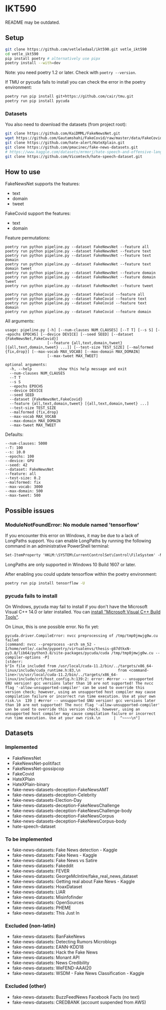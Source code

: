 # IKT590
README may be outdated.

## Setup
```bash
git clone https://github.com/vetleledaal/ikt590.git vetle_ikt590
cd vetle_ikt590
pip install poetry # alternatively use pipx
poetry install --with=dev
```

Note: you need poetry 1.2 or later. Check with `poetry --version`.

If TMU or pycuda fails to install you can check the error in the poetry environment:
```bash
poetry run pip install git+https://github.com/cair/tmu.git
poetry run pip install pycuda
```

### Datasets
You also need to download the datasets (from project root):
```bash
git clone https://github.com/KaiDMML/FakeNewsNet.git
wget https://github.com/Gautamshahi/FakeCovid/raw/master/data/FakeCovid_July2020.csv
git clone https://github.com/hate-alert/HateXplain.git
git clone https://github.com/pmacinec/fake-news-datasets.git
# https://www.kaggle.com/datasets/mrmorj/hate-speech-and-offensive-language-dataset
git clone https://github.com/Vicomtech/hate-speech-dataset.git
```


## How to use
FakeNewsNet supports the features:
- text
- domain
- tweet

FakeCovid support the features:
- text
- domain

Feature permutations:
```
poetry run python pipeline.py --dataset FakeNewsNet --feature all
poetry run python pipeline.py --dataset FakeNewsNet --feature text
poetry run python pipeline.py --dataset FakeNewsNet --feature text domain
poetry run python pipeline.py --dataset FakeNewsNet --feature text domain tweet
poetry run python pipeline.py --dataset FakeNewsNet --feature domain
poetry run python pipeline.py --dataset FakeNewsNet --feature domain tweet
poetry run python pipeline.py --dataset FakeNewsNet --feature tweet

poetry run python pipeline.py --dataset FakeCovid --feature all
poetry run python pipeline.py --dataset FakeCovid --feature text
poetry run python pipeline.py --dataset FakeCovid --feature text domain
poetry run python pipeline.py --dataset FakeCovid --feature domain
```


All arguments:
```
usage: pipeline.py [-h] [--num-clauses NUM_CLAUSES] [--T T] [--s S] [--epochs EPOCHS] [--device DEVICE] [--seed SEED] [--dataset {FakeNewsNet,FakeCovid}]
                   [--feature {all,text,domain,tweet} [{all,text,domain,tweet} ...]] [--test-size TEST_SIZE] [--malformed {fix,drop}] [--max-vocab MAX_VOCAB] [--max-domain MAX_DOMAIN]
                   [--max-tweet MAX_TWEET]

optional arguments:
  -h, --help            show this help message and exit
  --num-clauses NUM_CLAUSES
  --T T
  --s S
  --epochs EPOCHS
  --device DEVICE
  --seed SEED
  --dataset {FakeNewsNet,FakeCovid}
  --feature {all,text,domain,tweet} [{all,text,domain,tweet} ...]
  --test-size TEST_SIZE
  --malformed {fix,drop}
  --max-vocab MAX_VOCAB
  --max-domain MAX_DOMAIN
  --max-tweet MAX_TWEET
```

Defaults:
```
--num-clauses: 5000
--T: 100
--s: 10.0
--epochs: 100
--device: GPU
--seed: 42
--dataset: FakeNewsNet
--feature: all
--test-size: 0.2
--malformed: fix
--max-vocab: 3000
--max-domain: 500
--max-tweet: 500
```


## Possible issues

### ModuleNotFoundError: No module named 'tensorflow'
If you encounter this error on Windows, it may be due to a lack of LongPaths support. You can enable LongPaths by running the following command in an administrative PowerShell terminal:
```ps
Set-ItemProperty 'HKLM:\SYSTEM\CurrentControlSet\Control\FileSystem' -Name 'LongPathsEnabled' -Value 1
```

LongPaths are only supported in Windows 10 Build 1607 or later.

After enabling you could update tensorflow within the poetry environment:
```bash
poetry run pip install tensorflow -U
```

### pycuda fails to install
On Windows, pycuda may fail to install if you don't have the  Microsoft Visual C++ 14.0 or later installed. You can [install "Microsoft Visual C++ Build Tools"](https://visualstudio.microsoft.com/visual-cpp-build-tools/).

On Linux, this is one possible error. No fix yet:
```
pycuda.driver.CompileError: nvcc preprocessing of /tmp/tmp0jmwjg0w.cu failed
[command: nvcc --preprocess -arch sm_52 -I/home/vetle/.cache/pypoetry/virtualenvs/thesis-g87dtkxN-py3.8/lib64/python3.8/site-packages/pycuda/cuda /tmp/tmp0jmwjg0w.cu --compiler-options -P]
[stderr:
b"In file included from /usr/local/cuda-11.2/bin/../targets/x86_64-linux/include/cuda_runtime.h:83,\n                 from <command-line>:\n/usr/local/cuda-11.2/bin/../targets/x86_64-linux/include/crt/host_config.h:139:2: error: #error -- unsupported GNU version! gcc versions later than 10 are not supported! The nvcc flag '-allow-unsupported-compiler' can be used to override this version check; however, using an unsupported host compiler may cause compilation failure or incorrect run time execution. Use at your own risk.\n  139 | #error -- unsupported GNU version! gcc versions later than 10 are not supported! The nvcc flag '-allow-unsupported-compiler' can be used to override this version check; however, using an unsupported host compiler may cause compilation failure or incorrect run time execution. Use at your own risk.\n      |  ^~~~~\n"]
```

## Datasets
### Implemented
- FakeNewsNet
- FakeNewsNet-politifact
- FakeNewsNet-gossipcop
- FakeCovid
- HateXPlain
- HateXPlain-binary
- fake-news-datasets-deception-FakeNewsAMT
- fake-news-datasets-deception-Celebrity
- fake-news-datasets-Election-Day
- fake-news-datasets-deception-FakeNewsChallenge
- fake-news-datasets-deception-FakeNewsChallenge-body
- fake-news-datasets-deception-FakeNewsCorpus
- fake-news-datasets-deception-FakeNewsCorpus-body
- hate-speech-dataset

### To be implemented
- fake-news-datasets: Fake News detection - Kaggle
- fake-news-datasets: Fake News - Kaggle
- fake-news-datasets: Fake News vs Satire
- fake-news-datasets: Fakeddit
- fake-news-datasets: FEVER
- fake-news-datasets: GeorgeMcIntire/fake_real_news_dataset
- fake-news-datasets: Getting real about Fake News - Kaggle
- fake-news-datasets: HoaxDataset
- fake-news-datasets: LIAR
- fake-news-datasets: Misinfofinder
- fake-news-datasets: OpenSources
- fake-news-datasets: PHEME
- fake-news-datasets: This Just In

### Excluded (non-latin)
- fake-news-datasets: BanFakeNews
- fake-news-datasets: Detecting Rumors Microblogs
- fake-news-datasets: EANN-KDD18
- fake-news-datasets: Hack the Fake News
- fake-news-datasets: Monant API
- fake-news-datasets: News Credibility
- fake-news-datasets: WeFEND-AAAI20
- fake-news-datasets: WSDM - Fake News Classification - Kaggle

### Excluded (other)
- fake-news-datasets: BuzzFeedNews Facebook Facts (no text)
- fake-news-datasets: CREDBANK (account suspended from AWS)
